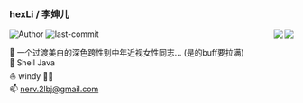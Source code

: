### hexLi / 李婶儿

<!--
**2lbj/2lbj** is a ✨ _special_ ✨ repository because its `README.md` (this file) appears on your GitHub profile.

Here are some ideas to get you started:

- 🔭 I’m currently working on ...
- 🌱 I’m currently learning ...
- 👯 I’m looking to collaborate on ...
- 🤔 I’m looking for help with ...
- 💬 Ask me about ...
- 📫 How to reach me: ...
- 😄 Pronouns: ...
- ⚡ Fun fact: ...
-->
[<img align='right' src="https://github-readme-stats.vercel.app/api?username=2lbj&hide=contribs&show_icons=true&theme=gotham&bg_color=00000000">](https://github.com/2lbj/#gh-dark-mode-only)
[<img align='right' src="https://github-readme-stats.vercel.app/api?username=2lbj&hide=contribs&show_icons=true&theme=shadow_blue&bg_color=00000000">](https://github.com/2lbj/#gh-light-mode-only)

![Author](https://img.shields.io/badge/Author-hexLi-666699) ![last-commit](https://img.shields.io/github/last-commit/2lbj/2lbj) 


 👤 一个过渡美白的深色跨性别中年近视女性同志... (是的buff要拉满)  
 🔬 Shell Java  
 ⛵️ windy 
 🤌🏼  
 📫 <nerv.2lbj@gmail.com>
